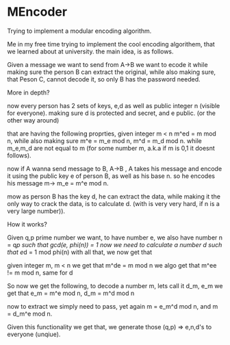 # MEncoder
Trying to implement a modular encoding algorithm.

Me in my free time trying to implement the cool encoding algorithem, that we learned about at university.
the main idea, is as follows.

Given a message we want to send from A->B
we want to ecode it while making sure the person B can extract the original, while also making sure,
that Peson C, cannot decode it, so only B has the password needed.

More in depth?

now every person has 2 sets of keys, e,d as well as public integer n (visible for everyone).
making sure d is protected and secret, and e public. (or the other way around)

that are having the following proprties, given integer m < n
m^ed = m mod n, while also making sure m^e = m_e mod n, m^d = m_d  mod n.
while m_e,m_d are not equal to m (for some number m, a.k.a if m is 0,1 it doesnt follows).

now if A wanna send message to B, A->B , A takes his message and encode it using the public key e of person B, as well as his base n.
so he encodes his message m-> m_e = m^e mod n.

mow as person B has the key d, he can extract the data, while making it the only way to crack the data, is to calculate d. 
(with is very very hard, if n is a very large number)).


How it works?

Given q,p prime number we want, to have number e, we also have number n = q*p
such that gcd(e, phi(n)) = 1
now we need to calculate a number d such that e*d = 1 mod phi(n)
with all that, we now get that

given integer m, m < n we get that m^de = m mod n
we algo get that m^ee != m mod n, same for d

So now we get the following,
to decode a number m, lets call it d_m, e_m
we get that e_m = m^e mod n, d_m = m^d mod n

now to extract we simply need to pass, yet again m = e_m^d mod n,
and m = d_m^e mod n.

Given this functionality we get that,
we generate those (q,p) => e,n,d's to everyone (unqiue).


